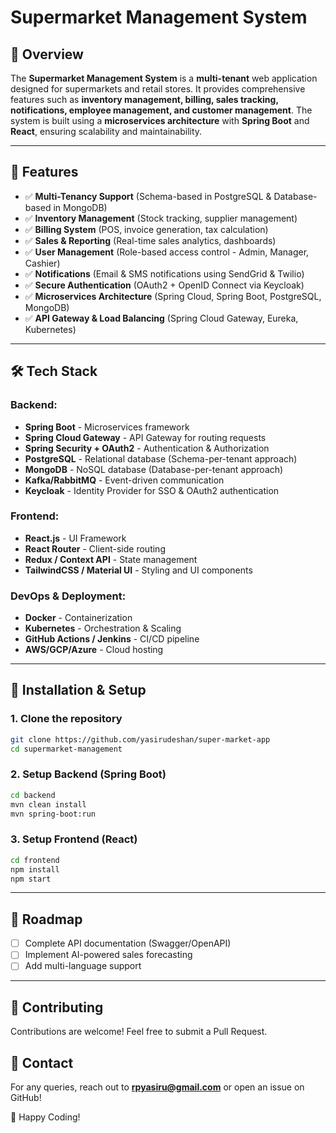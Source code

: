 # Supermarket Management System

## 🛒 Overview
The **Supermarket Management System** is a **multi-tenant** web application designed for supermarkets and retail stores. It provides comprehensive features such as **inventory management, billing, sales tracking, notifications, employee management, and customer management**. The system is built using a **microservices architecture** with **Spring Boot** and **React**, ensuring scalability and maintainability.

---

## 🚀 Features
- ✅ **Multi-Tenancy Support** (Schema-based in PostgreSQL & Database-based in MongoDB)
- ✅ **Inventory Management** (Stock tracking, supplier management)
- ✅ **Billing System** (POS, invoice generation, tax calculation)
- ✅ **Sales & Reporting** (Real-time sales analytics, dashboards)
- ✅ **User Management** (Role-based access control - Admin, Manager, Cashier)
- ✅ **Notifications** (Email & SMS notifications using SendGrid & Twilio)
- ✅ **Secure Authentication** (OAuth2 + OpenID Connect via Keycloak)
- ✅ **Microservices Architecture** (Spring Cloud, Spring Boot, PostgreSQL, MongoDB)
- ✅ **API Gateway & Load Balancing** (Spring Cloud Gateway, Eureka, Kubernetes)

---

## 🛠️ Tech Stack
### **Backend:**
- **Spring Boot** - Microservices framework
- **Spring Cloud Gateway** - API Gateway for routing requests
- **Spring Security + OAuth2** - Authentication & Authorization
- **PostgreSQL** - Relational database (Schema-per-tenant approach)
- **MongoDB** - NoSQL database (Database-per-tenant approach)
- **Kafka/RabbitMQ** - Event-driven communication
- **Keycloak** - Identity Provider for SSO & OAuth2 authentication

### **Frontend:**
- **React.js** - UI Framework
- **React Router** - Client-side routing
- **Redux / Context API** - State management
- **TailwindCSS / Material UI** - Styling and UI components

### **DevOps & Deployment:**
- **Docker** - Containerization
- **Kubernetes** - Orchestration & Scaling
- **GitHub Actions / Jenkins** - CI/CD pipeline
- **AWS/GCP/Azure** - Cloud hosting

---

## 🔧 Installation & Setup
### **1. Clone the repository**
```sh
git clone https://github.com/yasirudeshan/super-market-app
cd supermarket-management
```

### **2. Setup Backend (Spring Boot)**
```sh
cd backend
mvn clean install
mvn spring-boot:run
```

### **3. Setup Frontend (React)**
```sh
cd frontend
npm install
npm start
```

---

## 📌 Roadmap
- [ ] Complete API documentation (Swagger/OpenAPI)
- [ ] Implement AI-powered sales forecasting
- [ ] Add multi-language support

---

## 🤝 Contributing
Contributions are welcome! Feel free to submit a Pull Request.


## 📩 Contact
For any queries, reach out to **rpyasiru@gmail.com** or open an issue on GitHub!

🚀 Happy Coding!

